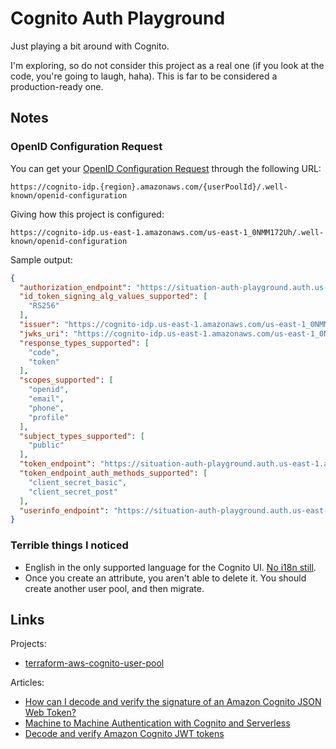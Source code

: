 # Cognito Auth Playground

Just playing a bit around with Cognito.

I'm exploring, so do not consider this project as a real one (if you look at the code, you're going to laugh, haha).
This is far to be considered a production-ready one.

## Notes

### OpenID Configuration Request

You can get your [OpenID Configuration Request](https://openid.net/specs/openid-connect-discovery-1_0.html#ProviderConfigurationRequest)
through the following URL:

    https://cognito-idp.{region}.amazonaws.com/{userPoolId}/.well-known/openid-configuration

Giving how this project is configured:

    https://cognito-idp.us-east-1.amazonaws.com/us-east-1_0NMM172Uh/.well-known/openid-configuration

Sample output:

```json
{
  "authorization_endpoint": "https://situation-auth-playground.auth.us-east-1.amazoncognito.com/oauth2/authorize",
  "id_token_signing_alg_values_supported": [
    "RS256"
  ],
  "issuer": "https://cognito-idp.us-east-1.amazonaws.com/us-east-1_0NMM172Uh",
  "jwks_uri": "https://cognito-idp.us-east-1.amazonaws.com/us-east-1_0NMM172Uh/.well-known/jwks.json",
  "response_types_supported": [
    "code",
    "token"
  ],
  "scopes_supported": [
    "openid",
    "email",
    "phone",
    "profile"
  ],
  "subject_types_supported": [
    "public"
  ],
  "token_endpoint": "https://situation-auth-playground.auth.us-east-1.amazoncognito.com/oauth2/token",
  "token_endpoint_auth_methods_supported": [
    "client_secret_basic",
    "client_secret_post"
  ],
  "userinfo_endpoint": "https://situation-auth-playground.auth.us-east-1.amazoncognito.com/oauth2/userInfo"
}
```

### Terrible things I noticed

- English in the only supported language for the Cognito UI. [No i18n still](https://forums.aws.amazon.com/thread.jspa?threadID=301920&start=25&tstart=0). 
- Once you create an attribute, you aren't able to delete it. You should create another user pool, and then migrate.

## Links

Projects:

- [terraform-aws-cognito-user-pool](https://github.com/mineiros-io/terraform-aws-cognito-user-pool)

Articles:

- [How can I decode and verify the signature of an Amazon Cognito JSON Web Token?](https://aws.amazon.com/premiumsupport/knowledge-center/decode-verify-cognito-json-token/)
- [Machine to Machine Authentication with Cognito and Serverless](https://aws-blog.de/2020/01/machine-to-machine-authentication-with-cognito-and-serverless.html)
- [Decode and verify Amazon Cognito JWT tokens](https://github.com/awslabs/aws-support-tools/blob/f8aba4d90a14301c639859877b85e6335d51dbad/Cognito/decode-verify-jwt/README.md)
